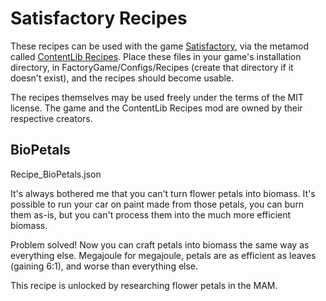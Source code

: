 Satisfactory Recipes
====================

These recipes can be used with the game [Satisfactory](https://satisfactorygame.com),
via the metamod called [ContentLib Recipes](https://ficsit.app/mod/5ak7eHymSNw4YN).
Place these files in your game's installation directory, in FactoryGame/Configs/Recipes
(create that directory if it doesn't exist), and the recipes should become usable.

The recipes themselves may be used freely under the terms of the MIT license. The game
and the ContentLib Recipes mod are owned by their respective creators.

BioPetals
---------

Recipe_BioPetals.json

It's always bothered me that you can't turn flower petals into biomass. It's possible
to run your car on paint made from those petals, you can burn them as-is, but you can't
process them into the much more efficient biomass.

Problem solved! Now you can craft petals into biomass the same way as everything else.
Megajoule for megajoule, petals are as efficient as leaves (gaining 6:1), and worse than
everything else.

This recipe is unlocked by researching flower petals in the MAM.
